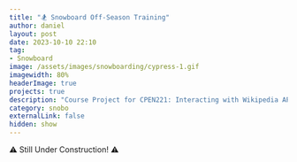 ```yaml
---
title: "🏂 Snowboard Off-Season Training"
author: daniel
layout: post
date: 2023-10-10 22:10
tag: 
- Snowboard
image: /assets/images/snowboarding/cypress-1.gif
imagewidth: 80%
headerImage: true
projects: true
description: "Course Project for CPEN221: Interacting with Wikipedia API"
category: snobo
externalLink: false
hidden: show
---
```


:warning: Still Under Construction! :warning: